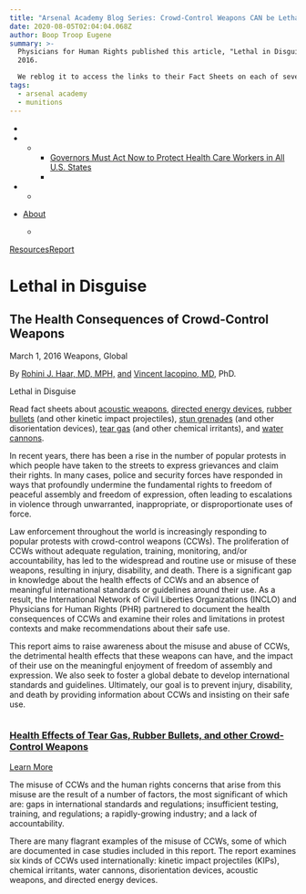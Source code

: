 ```yaml
---
title: "Arsenal Academy Blog Series: Crowd-Control Weapons CAN be Lethal"
date: 2020-08-05T02:04:04.068Z
author: Boop Troop Eugene
summary: >-
  Physicians for Human Rights published this article, "Lethal in Disguise," in
  2016. 

  We reblog it to access the links to their Fact Sheets on each of several crowd-control munitions, on which to base future more in-depth Arsenal Academy blog posts on each.
tags:
  - arsenal academy
  - munitions
---
```

<!--StartFragment-->

*   
* * * [Governors Must Act Now to Protect Health Care Workers in All U.S. States](https://secure.phr.org/secure/governors-must-act-now-protect-health-care-workers-all-us-states-0?utm_term=website)
    *  
* *  
* [About](https://phr.org/about/)

  *  

[Resources](https://phr.org/our-work/resources/)[Report](https://phr.org/our-work/resources/?_sft_resource_type=report)

# Lethal in Disguise

## The Health Consequences of Crowd-Control Weapons

March 1, 2016 Weapons, Global

By [Rohini J. Haar, MD, MPH,](https://phr.org/people/rohini-j-haar-md-mph/) [and](<>) [Vincent Iacopino, MD,](https://phr.org/people/vincent-iacopino-md-phd/%22) PhD.

Lethal in Disguise

Read fact sheets about [acoustic weapons](https://phr.org/wp-content/uploads/2020/06/PHR_INCLO_Fact_Sheets_Acoustic_Weapons.pdf), [directed energy devices](https://phr.org/wp-content/uploads/2020/06/PHR_INCLO_Fact_Sheet_Drected_Energy_Devices.pdf), [rubber bullets](https://phr.org/our-work/resources/health-impacts-of-crowd-control-weapons-kinetic-impact-projectiles-rubber-bullets/) (and other kinetic impact projectiles), [stun grenades](https://phr.org/wp-content/uploads/2020/06/PHR_INCLO_Fact_Sheet_Disorientation_Devices.pdf) (and other disorientation devices), [tear gas](https://phr.org/our-work/resources/health-impacts-of-crowd-control-weapons-chemical-irritants-tear-gas-and-pepper-spray/) (and other chemical irritants), and [water cannons](https://phr.org/wp-content/uploads/2020/06/PHR_INCLO_Fact_Sheets_Water_Cannons.pdf).

In recent years, there has been a rise in the number of popular protests in which people have taken to the streets to express grievances and claim their rights. In many cases, police and security forces have responded in ways that profoundly undermine the fundamental rights to freedom of peaceful assembly and freedom of expression, often leading to escalations in violence through unwarranted, inappropriate, or disproportionate uses of force.

Law enforcement throughout the world is increasingly responding to popular protests with crowd-control weapons (CCWs). The proliferation of CCWs without adequate regulation, training, monitoring, and/or accountability, has led to the widespread and routine use or misuse of these weapons, resulting in injury, disability, and death. There is a significant gap in knowledge about the health effects of CCWs and an absence of meaningful international standards or guidelines around their use. As a result, the International Network of Civil Liberties Organizations (INCLO) and Physicians for Human Rights (PHR) partnered to document the health consequences of CCWs and examine their roles and limitations in protest contexts and make recommendations about their safe use.

This report aims to raise awareness about the misuse and abuse of CCWs, the detrimental health effects that these weapons can have, and the impact of their use on the meaningful enjoyment of freedom of assembly and expression. We also seek to foster a global debate to develop international standards and guidelines. Ultimately, our goal is to prevent injury, disability, and death by providing information about CCWs and insisting on their safe use.

[![](<>)](https://phr.org/issues/weapons/non-lethal-weapons-used-with-excessive-force/)

### [Health Effects of Tear Gas, Rubber Bullets, and other Crowd-Control Weapons](https://phr.org/issues/weapons/non-lethal-weapons-used-with-excessive-force/)

[Learn More](https://phr.org/issues/weapons/non-lethal-weapons-used-with-excessive-force/)

The misuse of CCWs and the human rights concerns that arise from this misuse are the result of a number of factors, the most significant of which are: gaps in international standards and regulations; insufficient testing, training, and regulations; a rapidly-growing industry; and a lack of accountability.

There are many flagrant examples of the misuse of CCWs, some of which are documented in case studies included in this report. The report examines six kinds of CCWs used internationally: kinetic impact projectiles (KIPs), chemical irritants, water cannons, disorientation devices, acoustic weapons, and directed energy devices.

<!--EndFragment-->